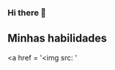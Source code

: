 ### Hi there 👋

<h2> Minhas habilidades </h2>

<a href = '<img src: <link rel="stylesheet" href="https://cdn.jsdelivr.net/gh/devicons/devicon@v2.11.0/devicon.min.css">' </a>

<!--
**andrlima/andrlima** is a ✨ _special_ ✨ repository because its `README.md` (this file) appears on your GitHub profile.

Here are some ideas to get you started:

- 🔭 I’m currently working on ...
- 🌱 I’m currently learning ...
- 👯 I’m looking to collaborate on ...
- 🤔 I’m looking for help with ...
- 💬 Ask me about ...
- 📫 How to reach me: ...
- 😄 Pronouns: ...
- ⚡ Fun fact: ...
-->
